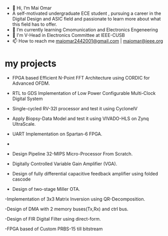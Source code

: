 - 👋 Hi, I’m Mai Omar
- A self-motivated undergraduate ECE student , pursuing a career in the Digital Design and
    ASIC field and passionate to learn more about what this field has to offer.
- 🌱 I’m currently learning Cmomunication and Electronics Engeneering
- 💞️ I'm V-Head in Electronics Committee at IEEE-CUSB 
- 📫 How to reach me maiomar2442001@gmail.com | maiomar@ieee.org

# my projects 
- FPGA based Efficient N-Point FFT Architecture using CORDIC for Advanced OFDM.
  
- RTL to GDS Implementation of Low Power Configurable Multi-Clock Digital System
  
- Single-cycled RV-32I processor and test it using CycloneIV

- Apply Biopsy-Data Model and test it using VIVADO-HLS on Zynq UltraScale.

- UART Implementation on Spartan-6 FPGA.
- 
- Design Pipeline 32-MIPS Micro-Processor From Scratch.

- Digitally Controlled Variable Gain Amplifier (VGA).

- Design of fully differential capacitive feedback amplifier using folded cascode
  
- Design of two-stage Miller OTA.

-Implementation of 3x3 Matrix Inversion using QR-Decomposition.

-Design  of  DMA with 2 memory buses(Tx,Rx) and ctrl bus.

-Design of  FIR Digital Filter using direct-form.

-FPGA based of  Custom PRBS-15 till bitstream


 



<!---
maiomar88/maiomar88 is a ✨ special ✨ repository because its `README.md` (this file) appears on your GitHub profile.
You can click the Preview link to take a look at your changes.
--->
